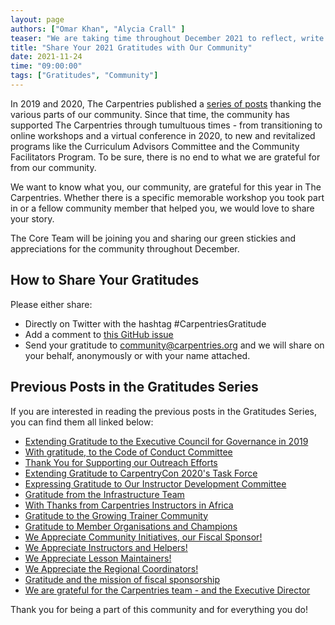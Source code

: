 ```yaml
---
layout: page
authors: ["Omar Khan", "Alycia Crall" ]
teaser: "We are taking time throughout December 2021 to reflect, write and share our community green stickies for the year."
title: "Share Your 2021 Gratitudes with Our Community"
date: 2021-11-24
time: "09:00:00"
tags: ["Gratitudes", "Community"]
---
```


In 2019 and 2020, The Carpentries published a [series of posts](https://carpentries.org/blog/2019/11/carpentries-gratitudes-series/) thanking the various parts of our community. Since that time, the community has supported The Carpentries through tumultuous times - from transitioning to online workshops and a virtual conference in 2020, to new and revitalized programs like the Curriculum Advisors Committee and the Community Facilitators Program. To be sure, there is no end to what we are grateful for from our community.

We want to know what you, our community, are grateful for this year in The Carpentries. Whether there is a specific memorable workshop you took part in or a fellow community member that helped you, we would love to share your story.

The Core Team will be joining you and sharing our green stickies and appreciations for the community throughout December.
## How to Share Your Gratitudes

Please either share:
- Directly on Twitter with the hashtag #CarpentriesGratitude
- Add a comment to [this GitHub issue](https://github.com/carpentries/conversations/issues/29)
- Send your gratitude to [community@carpentries.org](mailto:community@carpentries.org) and we will share on your behalf, anonymously or with your name attached.

## Previous Posts in the Gratitudes Series
If you are interested in reading the previous posts in the Gratitudes Series, you can find them all linked below:
- [Extending Gratitude to the Executive Council for Governance in 2019](https://carpentries.org/blog/2019/12/executive-council-gratitudes/)
- [With gratitude, to the Code of Conduct Committee](https://carpentries.org/blog/2019/12/cocc-gratitudes-post/)
- [Thank You for Supporting our Outreach Efforts](https://carpentries.org/blog/2019/12/thanking-comms-supporters/)
- [Extending Gratitude to CarpentryCon 2020's Task Force](https://carpentries.org/blog/2019/12/carpentrycon-taskforce-gratitudes/)
- [Expressing Gratitude to Our Instructor Development Committee](https://carpentries.org/blog/2019/12/idc-gratitudes/)
- [Gratitude from the Infrastructure Team](https://carpentries.org/blog/2019/12/infrastructure-gratitude/)
- [With Thanks from Carpentries Instructors in Africa](https://carpentries.org/blog/2019/12/africa-instructors-gratitudes/)
- [Gratitude to the Growing Trainer Community](https://carpentries.org/blog/2019/12/carpentries-trainers-gratitudes/)
- [Gratitude to Member Organisations and Champions](https://carpentries.org/blog/2019/12/champions-member-organisations-gratitudes/)
- [We Appreciate Community Initiatives, our Fiscal Sponsor!](https://carpentries.org/blog/2019/12/CI-gratitudes/)
- [We Appreciate Instructors and Helpers!](https://carpentries.org/blog/2019/12/instructors-helpers-gratitudes/)
- [We Appreciate Lesson Maintainers!](https://carpentries.org/blog/2019/12/maintainers-gratitude-post/)
- [We Appreciate the Regional Coordinators!](https://carpentries.org/blog/2019/12/regional-coordinators-gratitudes/)
- [Gratitude and the mission of fiscal sponsorship](https://carpentries.org/blog/2019/12/fiscal-sponsor-gratitude/)
- [We are grateful for the Carpentries team - and the Executive Director](https://carpentries.org/blog/2019/12/team-gratitude-post/)

Thank you for being a part of this community and for everything you do!
